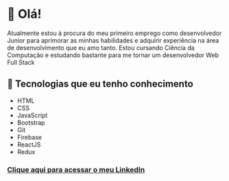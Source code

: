 # 👋 Olá!

<p>Atualmente estou à procura do meu primeiro emprego como desenvolvedor Junior para aprimorar as minhas habilidades e adquirir experiência na área de desenvolvimento que eu amo tanto. Estou cursando Ciência da Computação e estudando bastante para me tornar um desenvolvedor Web Full Stack</p>

## :rocket: Tecnologias que eu tenho conhecimento

- HTML
- CSS
- JavaScript
- Bootstrap
- Git
- Firebase
- ReactJS
- Redux

### <a href="https://www.linkedin.com/in/matheus-medeiros-da-silva/">Clique aqui para acessar o meu LinkedIn</a>
